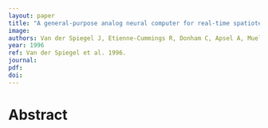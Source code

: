 ```yaml
---
layout: paper
title: "A general-purpose analog neural computer for real-time spatiotemporal pattern analysis: visual motion estimation"
image:
authors: Van der Spiegel J, Etienne-Cummings R, Donham C, Apsel A, Mueller P, and Blackman D.
year: 1996
ref: Van der Spiegel et al. 1996.
journal:
pdf:
doi:
---
```


# Abstract
